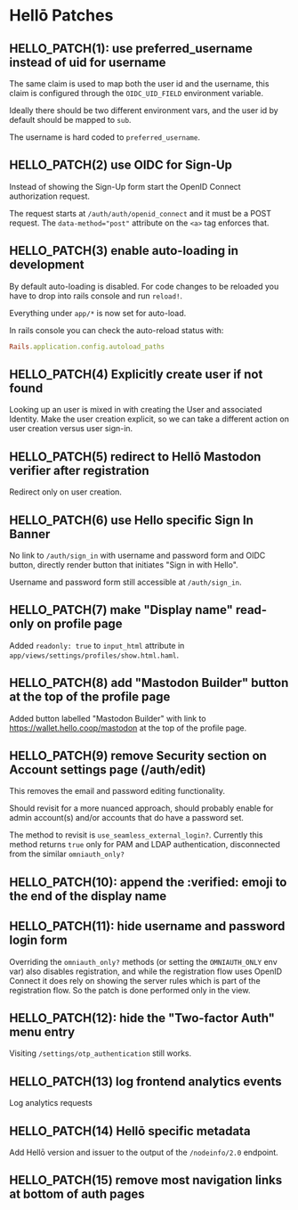 # Hellō Patches

## HELLO_PATCH(1): use preferred_username instead of uid for username

The same claim is used to map both the user id and the username, this claim is configured through the `OIDC_UID_FIELD`
environment variable.

Ideally there should be two different environment vars, and the user id by default should be mapped to `sub`.

The username is hard coded to `preferred_username`.


## HELLO_PATCH(2) use OIDC for Sign-Up

Instead of showing the Sign-Up form start the OpenID Connect authorization request.

The request starts at `/auth/auth/openid_connect` and it must be a POST request. The `data-method="post"` attribute on
the `<a>` tag enforces that.


## HELLO_PATCH(3) enable auto-loading in development

By default auto-loading is disabled. For code changes to be reloaded you have to drop into rails console and run
`reload!`.

Everything under `app/*` is now set for auto-load.

In rails console you can check the auto-reload status with:
```ruby
Rails.application.config.autoload_paths
```


## HELLO_PATCH(4) Explicitly create user if not found

Looking up an user is mixed in with creating the User and associated Identity. Make the user creation explicit, so we
can take a different action on user creation versus user sign-in.


## HELLO_PATCH(5) redirect to Hellō Mastodon verifier after registration

Redirect only on user creation.


## HELLO_PATCH(6) use Hello specific Sign In Banner

No link to `/auth/sign_in` with username and password form and OIDC button, directly render button that initiates 
"Sign in with Hello".

Username and password form still accessible at `/auth/sign_in`.

## HELLO_PATCH(7) make "Display name" read-only on profile page

Added `readonly: true` to `input_html` attribute in `app/views/settings/profiles/show.html.haml`.

## HELLO_PATCH(8) add "Mastodon Builder" button at the top of the profile page

Added button labelled "Mastodon Builder" with link to https://wallet.hello.coop/mastodon at the top of the profile page.

## HELLO_PATCH(9) remove Security section on Account settings page (/auth/edit)

This removes the email and password editing functionality.

Should revisit for a more nuanced approach, should probably enable for admin account(s) and/or accounts that do have a
password set.

The method to revisit is `use_seamless_external_login?`. Currently this method returns `true` only for PAM and LDAP
authentication, disconnected from the similar `omniauth_only?`

## HELLO_PATCH(10): append the :verified: emoji to the end of the display name

## HELLO_PATCH(11): hide username and password login form

Overriding the `omniauth_only?` methods (or setting the `OMNIAUTH_ONLY` env var) also disables registration, and while
the  registration flow uses OpenID Connect it does rely on showing the server rules which is part of the registration
flow. So the patch is done performed only in the view.

## HELLO_PATCH(12): hide the "Two-factor Auth" menu entry

Visiting `/settings/otp_authentication` still works.

## HELLO_PATCH(13) log frontend analytics events

Log analytics requests

## HELLO_PATCH(14) Hellō specific metadata

Add Hellō version and issuer to the output of the `/nodeinfo/2.0` endpoint.

## HELLO_PATCH(15) remove most navigation links at bottom of auth pages

